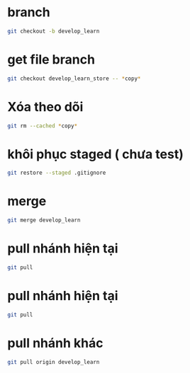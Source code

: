 # branch
```bash
git checkout -b develop_learn
```
# get file branch
```bash
git checkout develop_learn_store -- *copy*
```
# Xóa theo dõi
```bash
git rm --cached *copy*
```
# khôi phục staged ( chưa test)
```bash
git restore --staged .gitignore
```
# merge
```bash
git merge develop_learn
```
# pull nhánh hiện tại
```bash
git pull
```
# pull nhánh hiện tại
```bash
git pull
```
# pull nhánh khác
```bash
git pull origin develop_learn
```
